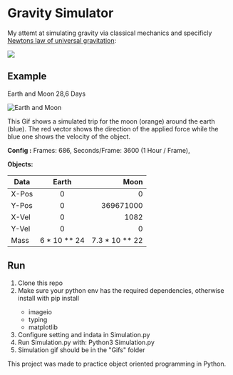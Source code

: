 # Gravity Simulator
My attemt at simulating gravity via classical mechanics and specificly [Newtons law of universal gravitation](https://en.wikipedia.org/wiki/Newton%27s_law_of_universal_gravitation):

![](https://wikimedia.org/api/rest_v1/media/math/render/svg/48f74b3b4d591ba1996c4d481f74ac3ab7e279d7)

## Example
Earth and Moon 28,6 Days

![Earth and Moon](/moon2.gif)

This Gif shows a simulated trip for the moon (orange) around the earth (blue).
The red vector shows the direction of the applied force while the blue one shows the velocity of the object. 

**Config :** 
Frames: 686,
Seconds/Frame: 3600 (1 Hour / Frame),

**Objects:**

| Data          | Earth         | Moon          |
| ------------- |:-------------:| ----------:   |
| X-Pos         | 0             | 0             |
| Y-Pos         | 0             | 369671000     |
| X-Vel         | 0             |    1082       |
| Y-Vel         | 0             |    0          |
| Mass          | 6 * 10 ** 24  |7.3 * 10 ** 22 |


## Run ##
1. Clone this repo
2. Make sure your python env has the required dependencies, otherwise install with pip install <Package>
    * imageio
    * typing
    * matplotlib
3. Configure setting and indata in Simulation.py
4. Run Simulation.py with: Python3 Simulation.py
5. Simulation gif should be in the "Gifs" folder

This project was made to practice object oriented programming in Python.
